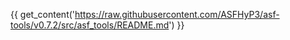{{ get_content('https://raw.githubusercontent.com/ASFHyP3/asf-tools/v0.7.2/src/asf_tools/README.md') }}